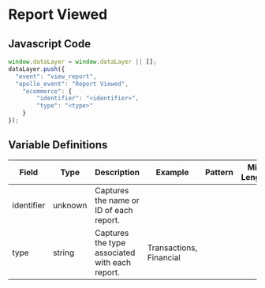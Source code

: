 # Report Viewed

### 

## Javascript Code
```js
window.dataLayer = window.dataLayer || [];
dataLayer.push({
  "event": "view_report",
  "apollo_event": "Report Viewed",
    "ecommerce": {
        "identifier": "<identifier>",
        "type": "<type>"
    }
});
```

## Variable Definitions

|Field|Type|Description|Example|Pattern|Min Length|Max Length|Minimum|Maximum|Multiple Of|
| --- | --- | --- | --- | --- | --- | --- | --- | --- | --- |
|identifier|unknown|Captures the name or ID of each report.||||||||
|type|string|Captures the type associated with each report.|Transactions, Financial|||||||




